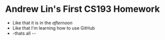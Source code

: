 # Andrew Lin's First CS193 Homework


- Like that it is in the _afternoon_
- Like that I'm learning how to use GitHub
- -thats all
--


